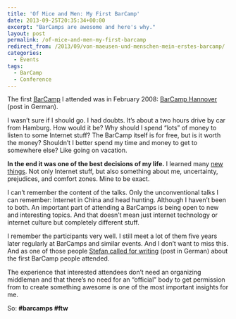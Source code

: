 ```yaml
---
title: 'Of Mice and Men: My First BarCamp'
date: 2013-09-25T20:35:34+00:00
excerpt: "BarCamps are awesome and here's why."
layout: post
permalink: /of-mice-and-men-my-first-barcamp
redirect_from: /2013/09/von-maeusen-und-menschen-mein-erstes-barcamp/
categories:
  - Events
tags:
  - BarCamp
  - Conference
---
```

The first [BarCamp](https://en.wikipedia.org/wiki/Barcamp "BarCamp definition on WikiPedia") I attended was in February 2008: [BarCamp Hannover](https://www.barcamphannover.de/ "BarCamp Hannover Community (German)") (post in German).

I wasn’t sure if I should go. I had doubts. It’s about a two hours drive by car from Hamburg. How would it be? Why should I spend “lots” of money to listen to some Internet stuff? The BarCamp itself is for free, but is it worth the money? Shouldn’t I better spend my time and money to get to somewhere else? Like going on vacation.

**In the end it was one of the best decisions of my life.** I learned many [new things](https://michaelnordmeyer.com/barcamp-hannover-2008). Not only Internet stuff, but also something about me, uncertainty, prejudices, and comfort zones. Mine to be exact.

I can’t remember the content of the talks. Only the unconventional talks I can remember: Internet in China and head hunting. Although I haven’t been to both. An important part of attending a BarCamps is being open to new and interesting topics. And that doesn’t mean just internet technology or internet culture but completely different stuff.

I remember the participants very well. I still meet a lot of them five years later regularly at BarCamps and similar events. And I don’t want to miss this. And as one of those people [Stefan called for writing](http://cortexdigital.de/2013/09/blogparade-dein-erstes-barcamp/ "Blog parade about BarCamps (German)") (post in German) about the first BarCamp people attended.

The experience that interested attendees don’t need an organizing middleman and that there’s no need for an “official” body to get permission from to create something awesome is one of the most important insights for me.

So: **#barcamps #ftw**